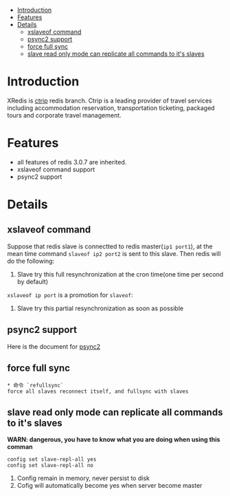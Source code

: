 <!-- MarkdownTOC -->

- [Introduction](#introduction)
- [Features](#features)
- [Details](#details)
    - [xslaveof command](#xslaveof-command)
    - [psync2 support](#psync2-support)
    - [force full sync](#force-full-sync)
    - [slave read only mode can replicate all commands to it's slaves](#slave-read-only-mode-can-replicate-all-commands-to-its-slaves)

<!-- /MarkdownTOC -->



<a name="introduction"></a>
# Introduction
XRedis is [ctrip](http://www.ctrip.com/) redis branch. Ctrip is a leading provider of travel services including accommodation reservation, transportation ticketing, packaged tours and corporate travel management.

<a name="features"></a>
# Features
* all features of redis 3.0.7 are inherited.
* xslaveof command support
* psync2 support


<a name="details"></a>
# Details

<a name="xslaveof-command"></a>
## xslaveof command

Suppose that redis slave is connectted to redis master(`ip1 port1`), at the mean time command `slaveof ip2 port2` is sent to this slave. Then redis will do the following:

1. Slave try this full resynchronization at the cron time(one time per second by default)

`xslaveof ip port` is a promotion for `slaveof`:

1. Slave try this partial resynchronization as soon as possible

<a name="psync2-support"></a>
## psync2 support
Here is the document for [psync2](https://gist.github.com/antirez/ae068f95c0d084891305)
<a name="force-full-sync"></a>
## force full sync
    * 命令 `refullsync`
    force all slaves reconnect itself, and fullsync with slaves
<a name="slave-read-only-mode-can-replicate-all-commands-to-its-slaves"></a>
## slave read only mode can replicate all commands to it's slaves
**WARN: dangerous, you have to know what you are doing when using this comman**

    config set slave-repl-all yes
    config set slave-repl-all no

1. Config remain in memory, never persist to disk
2. Cofig will automatically become yes when server become master










